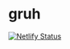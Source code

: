 # gruh
[![Netlify Status](https://api.netlify.com/api/v1/badges/8758de1e-3f78-4d02-8b61-0938178c59af/deploy-status)](https://app.netlify.com/sites/gruh/deploys)

